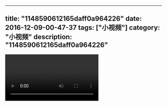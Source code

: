 
---
title: "1148590612165daff0a964226"
date: 2016-12-09-00-47-37
tags: ["小视频"]
category: "小视频"
description: "1148590612165daff0a964226"
---
<video src="http://ohtsqip0g.bkt.clouddn.com/1148590612165daff0a964226.mp4" controls="controls"></video>
